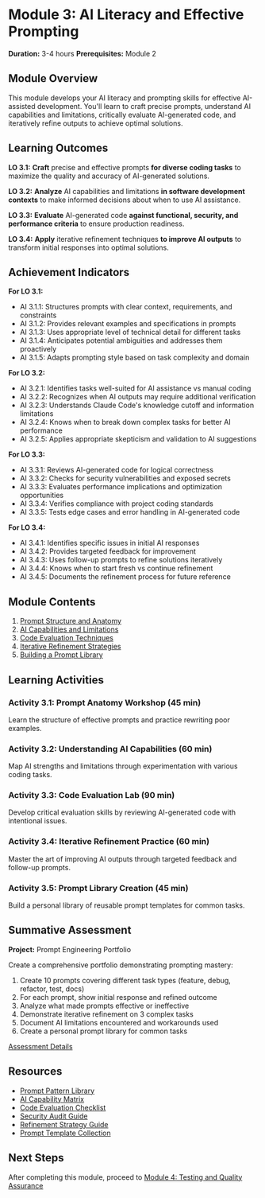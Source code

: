 # Module 3: AI Literacy and Effective Prompting

**Duration:** 3-4 hours
**Prerequisites:** Module 2

## Module Overview

This module develops your AI literacy and prompting skills for effective AI-assisted development. You'll learn to craft precise prompts, understand AI capabilities and limitations, critically evaluate AI-generated code, and iteratively refine outputs to achieve optimal solutions.

## Learning Outcomes

**LO 3.1:** **Craft** precise and effective prompts **for diverse coding tasks** to maximize the quality and accuracy of AI-generated solutions.

**LO 3.2:** **Analyze** AI capabilities and limitations **in software development contexts** to make informed decisions about when to use AI assistance.

**LO 3.3:** **Evaluate** AI-generated code **against functional, security, and performance criteria** to ensure production readiness.

**LO 3.4:** **Apply** iterative refinement techniques **to improve AI outputs** to transform initial responses into optimal solutions.

## Achievement Indicators

**For LO 3.1:**
- AI 3.1.1: Structures prompts with clear context, requirements, and constraints
- AI 3.1.2: Provides relevant examples and specifications in prompts
- AI 3.1.3: Uses appropriate level of technical detail for different tasks
- AI 3.1.4: Anticipates potential ambiguities and addresses them proactively
- AI 3.1.5: Adapts prompting style based on task complexity and domain

**For LO 3.2:**
- AI 3.2.1: Identifies tasks well-suited for AI assistance vs manual coding
- AI 3.2.2: Recognizes when AI outputs may require additional verification
- AI 3.2.3: Understands Claude Code's knowledge cutoff and information limitations
- AI 3.2.4: Knows when to break down complex tasks for better AI performance
- AI 3.2.5: Applies appropriate skepticism and validation to AI suggestions

**For LO 3.3:**
- AI 3.3.1: Reviews AI-generated code for logical correctness
- AI 3.3.2: Checks for security vulnerabilities and exposed secrets
- AI 3.3.3: Evaluates performance implications and optimization opportunities
- AI 3.3.4: Verifies compliance with project coding standards
- AI 3.3.5: Tests edge cases and error handling in AI-generated code

**For LO 3.4:**
- AI 3.4.1: Identifies specific issues in initial AI responses
- AI 3.4.2: Provides targeted feedback for improvement
- AI 3.4.3: Uses follow-up prompts to refine solutions iteratively
- AI 3.4.4: Knows when to start fresh vs continue refinement
- AI 3.4.5: Documents the refinement process for future reference

## Module Contents

1. [Prompt Structure and Anatomy](./1-prompt-anatomy.md)
2. [AI Capabilities and Limitations](./2-ai-capabilities.md)
3. [Code Evaluation Techniques](./3-code-evaluation.md)
4. [Iterative Refinement Strategies](./4-iterative-refinement.md)
5. [Building a Prompt Library](./5-prompt-library.md)

## Learning Activities

### Activity 3.1: Prompt Anatomy Workshop (45 min)
Learn the structure of effective prompts and practice rewriting poor examples.

### Activity 3.2: Understanding AI Capabilities (60 min)
Map AI strengths and limitations through experimentation with various coding tasks.

### Activity 3.3: Code Evaluation Lab (90 min)
Develop critical evaluation skills by reviewing AI-generated code with intentional issues.

### Activity 3.4: Iterative Refinement Practice (60 min)
Master the art of improving AI outputs through targeted feedback and follow-up prompts.

### Activity 3.5: Prompt Library Creation (45 min)
Build a personal library of reusable prompt templates for common tasks.

## Summative Assessment

**Project:** Prompt Engineering Portfolio

Create a comprehensive portfolio demonstrating prompting mastery:
1. Create 10 prompts covering different task types (feature, debug, refactor, test, docs)
2. For each prompt, show initial response and refined outcome
3. Analyze what made prompts effective or ineffective
4. Demonstrate iterative refinement on 3 complex tasks
5. Document AI limitations encountered and workarounds used
6. Create a personal prompt library for common tasks

[Assessment Details](./assessment.md)

## Resources

- [Prompt Pattern Library](./resources/prompt-patterns.md)
- [AI Capability Matrix](./resources/capability-matrix.md)
- [Code Evaluation Checklist](./resources/evaluation-checklist.md)
- [Security Audit Guide](./resources/security-audit.md)
- [Refinement Strategy Guide](./resources/refinement-strategies.md)
- [Prompt Template Collection](./resources/prompt-templates.md)

## Next Steps

After completing this module, proceed to [Module 4: Testing and Quality Assurance](../4-testing-qa/README.md)
